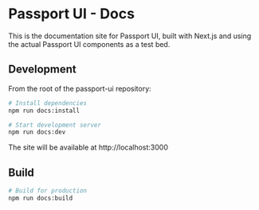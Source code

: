 # Passport UI - Docs

This is the documentation site for Passport UI, built with Next.js and using the actual Passport UI components as a test bed.

## Development

From the root of the passport-ui repository:

```bash
# Install dependencies
npm run docs:install

# Start development server
npm run docs:dev
```

The site will be available at http://localhost:3000

## Build

```bash
# Build for production
npm run docs:build
```
